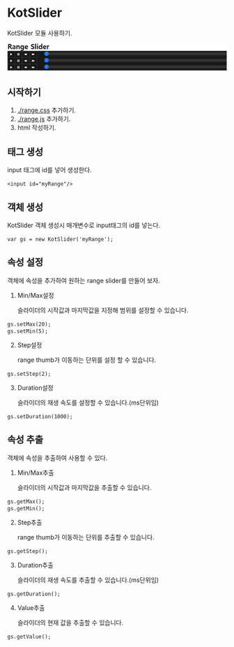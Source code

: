 # KotSlider

KotSlider 모듈 사용하기.

![screenshot](./images/img.png)

## 시작하기

1. [./range.css](./range.css) 추가하기.
2. [./range.js](./range.js) 추가하기.
3. html 작성하기.

## 태그 생성

input 태그에 id를 넣어 생성한다.

```
<input id="myRange"/>
```

## 객체 생성

KotSlider 객체 생성시 매개변수로 input태그의 id를 넣는다.

```
var gs = new KotSlider('myRange');
```

## 속성 설정

객체에 속성을 추가하여 원하는 range slider를 만들어 보자.

1. Min/Max설정

    슬라이더의 시작값과 마지막값을 지정해 범위를 설정할 수 있습니다.
```
gs.setMax(20);
gs.setMin(5);
```


2. Step설정

    range thumb가 이동하는 단위를 설정 할 수 있습니다.
```
gs.setStep(2);
```


3. Duration설정

    슬라이더의 재생 속도를 설정할 수 있습니다.(ms단위임)
```
gs.setDuration(1000);
```

## 속성 추출

객체에 속성을 추출하여 사용할 수 있다.

1. Min/Max추출

    슬라이더의 시작값과 마지막값을 추출할 수 있습니다.
```
gs.getMax();
gs.getMin();
```


2. Step추출

    range thumb가 이동하는 단위를 추출할 수 있습니다.
```
gs.getStep();
```


3. Duration추출

    슬라이더의 재생 속도를 추출할 수 있습니다.(ms단위임)
```
gs.getDuration();
```

4. Value추출

    슬라이더의 현재 값을 추출할 수 있습니다.
```
gs.getValue();
```
